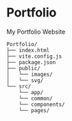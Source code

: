 # Portfolio
My Portfolio Website

```
Portfolio/
├── index.html          
├── vite.config.js
├── package.json
├── public/
│   └── images/
│   └── svg/
└── src/
    └── app/
    └── common/
    └── components/
    └── pages/
```
